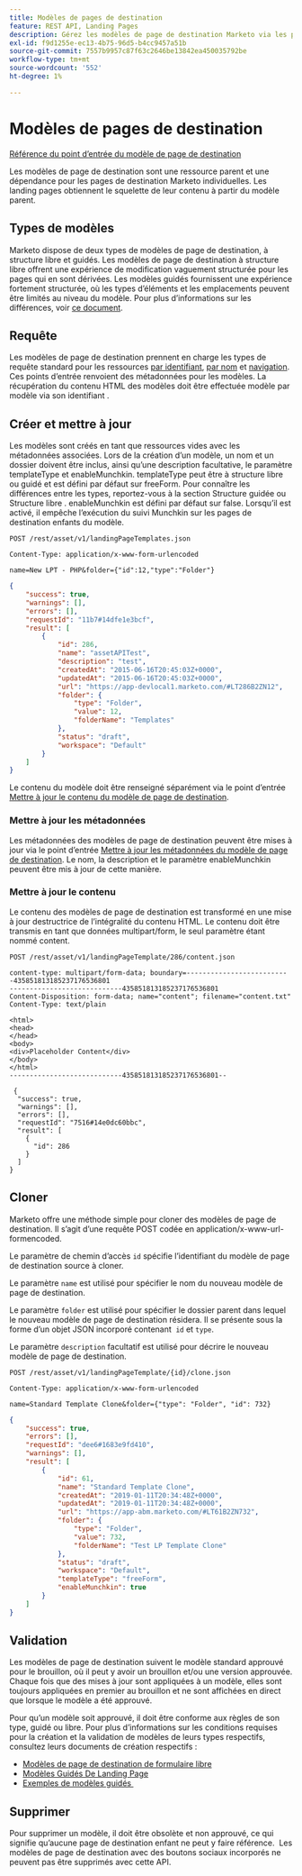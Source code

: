 ```yaml
---
title: Modèles de pages de destination
feature: REST API, Landing Pages
description: Gérez les modèles de page de destination Marketo via les points d’entrée de l’API REST pour les types de formulaires gratuits et guidés, la requête par identifiant ou nom, la création, la mise à jour d’HTML, le clone et Munchkin.
exl-id: f9d1255e-ec13-4b75-96d5-b4cc9457a51b
source-git-commit: 7557b9957c87f63c2646be13842ea450035792be
workflow-type: tm+mt
source-wordcount: '552'
ht-degree: 1%

---
```


# Modèles de pages de destination

[Référence du point d’entrée du modèle de page de destination](https://developer.adobe.com/marketo-apis/api/asset/#tag/Landing-Page-Templates)

Les modèles de page de destination sont une ressource parent et une dépendance pour les pages de destination Marketo individuelles. Les landing pages obtiennent le squelette de leur contenu à partir du modèle parent.

## Types de modèles

Marketo dispose de deux types de modèles de page de destination, à structure libre et guidés. Les modèles de page de destination à structure libre offrent une expérience de modification vaguement structurée pour les pages qui en sont dérivées. Les modèles guidés fournissent une expérience fortement structurée, où les types d’éléments et les emplacements peuvent être limités au niveau du modèle. Pour plus d’informations sur les différences, voir [ce document](https://experienceleague.adobe.com/fr/docs/marketo/using/product-docs/demand-generation/landing-pages/understanding-landing-pages/understanding-free-form-vs-guided-landing-pages).

## Requête

Les modèles de page de destination prennent en charge les types de requête standard pour les ressources [par identifiant](https://developer.adobe.com/marketo-apis/api/asset/#tag/Landing-Page-Templates/operation/getLandingPageTemplateByIdUsingGET), [par nom](https://developer.adobe.com/marketo-apis/api/asset/#tag/Landing-Page-Templates/operation/getLandingPageTemplateByNameUsingGET) et [navigation](https://developer.adobe.com/marketo-apis/api/asset/#tag/Landing-Page-Templates/operation/getLandingPageTemplatesUsingGET). Ces points d’entrée renvoient des métadonnées pour les modèles. La récupération du contenu HTML des modèles doit être effectuée modèle par modèle via son identifiant .

## Créer et mettre à jour

Les modèles sont créés en tant que ressources vides avec les métadonnées associées. Lors de la création d’un modèle, un nom et un dossier doivent être inclus, ainsi qu’une description facultative, le paramètre templateType et enableMunchkin. templateType peut être à structure libre ou guidé et est défini par défaut sur freeForm. Pour connaître les différences entre les types, reportez-vous à la section Structure guidée ou Structure libre . enableMunchkin est défini par défaut sur false. Lorsqu’il est activé, il empêche l’exécution du suivi Munchkin sur les pages de destination enfants du modèle.

```
POST /rest/asset/v1/landingPageTemplates.json
```

```
Content-Type: application/x-www-form-urlencoded
```

```
name=New LPT - PHP&folder={"id":12,"type":"Folder"}
```

```json
{
    "success": true,
    "warnings": [],
    "errors": [],
    "requestId": "11b7#14dfe1e3bcf",
    "result": [
        {
            "id": 286,
            "name": "assetAPITest",
            "description": "test",
            "createdAt": "2015-06-16T20:45:03Z+0000",
            "updatedAt": "2015-06-16T20:45:03Z+0000",
            "url": "https://app-devlocal1.marketo.com/#LT286B2ZN12",
            "folder": {
                "type": "Folder",
                "value": 12,
                "folderName": "Templates"
            },
            "status": "draft",
            "workspace": "Default"
        }
    ]
}
```

Le contenu du modèle doit être renseigné séparément via le point d’entrée [Mettre à jour le contenu du modèle de page de destination](https://developer.adobe.com/marketo-apis/api/asset/#tag/Landing-Page-Templates/operation/updateLandingPageTemplateContentUsingPOST).

### Mettre à jour les métadonnées

Les métadonnées des modèles de page de destination peuvent être mises à jour via le point d’entrée [Mettre à jour les métadonnées du modèle de page de destination](https://developer.adobe.com/marketo-apis/api/asset/#tag/Landing-Page-Templates/operation/updateLpTemplateUsingPOST). Le nom, la description et le paramètre enableMunchkin peuvent être mis à jour de cette manière.

### Mettre à jour le contenu

Le contenu des modèles de page de destination est transformé en une mise à jour destructrice de l’intégralité du contenu HTML. Le contenu doit être transmis en tant que données multipart/form, le seul paramètre étant nommé content.

```
POST /rest/asset/v1/landingPageTemplate/286/content.json
```

```
content-type: multipart/form-data; boundary=--------------------------435851813185237176536801
----------------------------435851813185237176536801
Content-Disposition: form-data; name="content"; filename="content.txt"
Content-Type: text/plain

<html>
<head>
</head>
<body>
<div>Placeholder Content</div>
</body>
</html>
----------------------------435851813185237176536801--
```

```
 {
  "success": true,
  "warnings": [],
  "errors": [],
  "requestId": "7516#14e0dc60bbc",
  "result": [
    {
      "id": 286
    }
  ]
}
```

## Cloner

Marketo offre une méthode simple pour cloner des modèles de page de destination. Il s’agit d’une requête POST codée en application/x-www-url-formencoded.

Le paramètre de chemin d’accès `id` spécifie l’identifiant du modèle de page de destination source à cloner.

Le paramètre `name` est utilisé pour spécifier le nom du nouveau modèle de page de destination.

Le paramètre `folder` est utilisé pour spécifier le dossier parent dans lequel le nouveau modèle de page de destination résidera. Il se présente sous la forme d’un objet JSON incorporé contenant  `id` et `type`.

Le paramètre `description` facultatif est utilisé pour décrire le nouveau modèle de page de destination.

```
POST /rest/asset/v1/landingPageTemplate/{id}/clone.json
```

```
Content-Type: application/x-www-form-urlencoded
```

```
name=Standard Template Clone&folder={"type": "Folder", "id": 732}
```

```json
{
    "success": true,
    "errors": [],
    "requestId": "dee6#1683e9fd410",
    "warnings": [],
    "result": [
        {
            "id": 61,
            "name": "Standard Template Clone",
            "createdAt": "2019-01-11T20:34:48Z+0000",
            "updatedAt": "2019-01-11T20:34:48Z+0000",
            "url": "https://app-abm.marketo.com/#LT61B2ZN732",
            "folder": {
                "type": "Folder",
                "value": 732,
                "folderName": "Test LP Template Clone"
            },
            "status": "draft",
            "workspace": "Default",
            "templateType": "freeForm",
            "enableMunchkin": true
        }
    ]
}
```

## Validation

Les modèles de page de destination suivent le modèle standard approuvé pour le brouillon, où il peut y avoir un brouillon et/ou une version approuvée. Chaque fois que des mises à jour sont appliquées à un modèle, elles sont toujours appliquées en premier au brouillon et ne sont affichées en direct que lorsque le modèle a été approuvé.

Pour qu’un modèle soit approuvé, il doit être conforme aux règles de son type, guidé ou libre. Pour plus d’informations sur les conditions requises pour la création et la validation de modèles de leurs types respectifs, consultez leurs documents de création respectifs :

- [Modèles de page de destination de formulaire libre](https://experienceleague.adobe.com/fr/docs/marketo/using/product-docs/demand-generation/landing-pages/landing-page-templates/create-a-free-form-landing-page-template)
- [Modèles Guidés De Landing Page](https://experienceleague.adobe.com/fr/docs/marketo/using/product-docs/demand-generation/landing-pages/landing-page-templates/create-a-guided-landing-page-template)
- [&#x200B; Exemples de modèles guidés &#x200B;](https://experienceleague.adobe.com/fr/docs/marketo/using/product-docs/demand-generation/landing-pages/landing-page-templates/guided-landing-page-template-list)

## Supprimer

Pour supprimer un modèle, il doit être obsolète et non approuvé, ce qui signifie qu’aucune page de destination enfant ne peut y faire référence.  Les modèles de page de destination avec des boutons sociaux incorporés ne peuvent pas être supprimés avec cette API.
